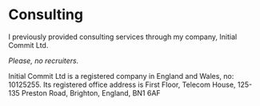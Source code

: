 # Consulting

I previously provided consulting services through my company, Initial Commit
Ltd.

*Please, no recruiters.*

Initial Commit Ltd is a registered company in England and Wales, no: 10125255.
Its registered office address is First Floor, Telecom House, 125-135 Preston
Road, Brighton, England, BN1 6AF
